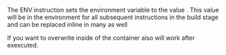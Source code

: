 The ENV instruction sets the environment variable <key> to the value <value>. This value will be in the environment for all subsequent instructions in the build stage and can be replaced inline in many as well

If you want to overwrite inside of the container also will work after exexcuted.